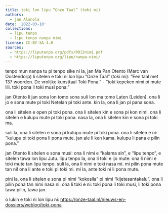```yaml
---
title: toki lon lipu “Onze Taal” (toki mi)
authors:
  - jan Alonola
date: '2022-03-10'
collections:
  - lipu tenpo
  - lipu tenpo nanpa nimi
license: CC-BY-SA 4.0
sources:
  - https://liputenpo.org/pdfs/0012nimi.pdf
  - https://liputenpo.org/lipu/nanpa-nimi/
---
```


tenpo mun nanpa tu pi tenpo sike ni la, jan Ma Pan Otento (Marc van Oostendorp) li sitelen e toki ni lon lipu “Onze Taal” (toki mi): “Een taal met 137 woorden. De vrolijke kunsttaal Toki Pona.” - “toki kepeken nimi pi mute lili. toki pona li toki musi pona.”

jan Otento li jan sona lon tomo sona suli lon ma tomo Laten (Leiden). ona li jo e sona mute pi toki Netelan pi toki ante. kin la, ona li jan pi pana sona.

ona li sitelen e open pi toki pona. ona li sitelen kin e sona pi kon nimi. ona li sitelen e kulupu mute pi toki pona. nasa la, ona li sitelen kin e sona pi toki ma.

suli la, ona li sitelen e sona pi kulupu mute pi toki pona. ona li sitelen e ni: “kulupu pi toki pona li pona mute. jan ale li ken kama. kulupu li pana e pilin pona.”

jan Otento li sitelen e sona musi: ona li nimi e “kalama sin”, e “lipu tenpo”, e sitelen tawa lon lipu Jutu. lipu tenpo la, ona li toki e ijo mute: ona li nimi e toki mute tan lipu tenpo. suli la, ona li nimi e toki nasa mi. mi pilin pona mute tan ni! ona li ante e toki pi toki mi. mi la, ante toki ni li pona mute.

pini la, ona li sitelen e sona pi nimi “kokosila” pi nimi “kijetesantakalu”. ona li pilin pona tan nimi nasa ni. ona li toki e ni: toki pona li toki musi, li toki pona tawa pilin, tawa jan.

o lukin e toki ni lon lipu ni: https://onze-taal.nl/nieuws-en-dossiers/weblog/toki-pona